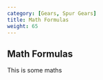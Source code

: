 ```yaml
---
category: [Gears, Spur Gears]
title: Math Formulas
weight: 65
---
```


## Math Formulas

This is some maths
